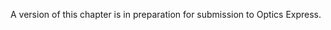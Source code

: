 A version of this chapter is in preparation for submission to Optics Express.

<!-- A version of this chapter will be submitted the the journal optics express.  -->

<!-- A preprint is released as <span style="color: orange">arxiv citation here</span> -->